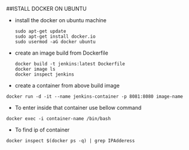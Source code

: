 ##ISTALL DOCKER ON UBUNTU
*  install the docker on ubuntu machine
   ```
   sudo apt-get update
   sudo apt-get install docker.io
   sudo usermod -aG docker ubuntu
   ```
* create an image build from Dockerfile
  ```
  docker build -t jenkins:latest Dockerfile
  docker image ls
  docker inspect jenkins
  ```   
* create a container from above build image
 ```
 docker run -d -it --name jenkins-container -p 8081:8080 image-name
 ```
* To enter inside that container use bellow command
 ```
 docker exec -i container-name /bin/bash
 ```
* To find ip of container
 ```
 docker inspect $(docker ps -q) | grep IPAdderess
 ``` 